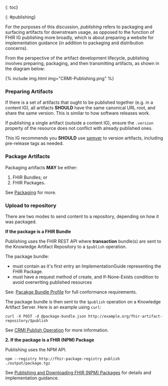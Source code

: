 {: toc}

{: #publishing}

For the purposes of this discussion, _publishing_ refers to packaging and surfacing artifacts for downstream usage, as opposed to the function of FHIR IG publishing more broadly, which is about preparing a website for implementation guidance (in addition to packaging and distribution concerns).

From the perspective of the artifact development lifecycle, publishing involves preparing, packaging, and then transmitting artifacts, as shown in the diagram below:

<div style="max-width:800px;">
{% include img.html img="CRMI-Publishing.png" %}
</div>

### Preparing Artifacts

If there is a set of artifacts that ought to be published together (e.g. in a content IG), all artifacts **SHOULD** have the same canonical URL root, and share the same version. This is similar to how software releases work.

If publishing a single artifact (outside a content IG), ensure the `.version` property of the resource does not conflict with already published ones.

This IG recommends you **SHOULD** use [semver](https://semver.org) to version artifacts, including pre-release tags as needed.

### Package Artifacts

Packaging artifacts **MAY** be either:
1. FHIR Bundles; or 
2. FHIR Packages. 

See [Packaging](packaging.html) for more.

### Upload to repository

There are two modes to send content to a repository, depending on how it was packaged.

**If the package is a FHIR Bundle**

Publishing uses the FHIR REST API where **transaction** bundle(s) are sent to the Knowledge Artifact Repository to a `$publish` operation.

The package bundle:
* must contain as it's first entry an ImplementationGuide representing the FHIR Package.
* must have a request method of create, and If-None-Exists condition to avoid overwriting published resources

See: [Pacakge Bundle Profile](StructureDefinition-crmi-package-bundle.html) for full conformance requirements.

The package bundle is then sent to the `$publish` operation on a Knowledge Artifact Server. Here is an example using `curl`:

```
curl -X POST -d @package-bundle.json http://example.org/fhir-artifact-repository/$publish
```

See [CRMI Publish Operation](OperationDefinition-crmi-publish.html) for more information.


**2. If the package is a FHIR (NPM) Package**

Publishing uses the NPM API.

```
npm --registry http://fhir-package-registry publish ./output/package.tgz
```

See [Publishing and Downloading FHIR (NPM) Packages](publishing-fhir-package.html) for details and implementation guidance.
